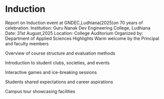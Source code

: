# Induction
Report on Induction event at  GNDEC,Ludhiana(2025)on 70 years of celebration.
Institution: Guru Nanak Dev Engineering College, Ludhiana
Date: 31st August,2025
Location: College Auditorium
Organized by: Department of Applied Sciences
Highlights
Warm welcome by the Principal and faculty members

Overview of course structure and evaluation methods

Introduction to student clubs, societies, and events

Interactive games and ice-breaking sessions

Students shared expectations and career aspirations

Campus tour showcasing facilities



